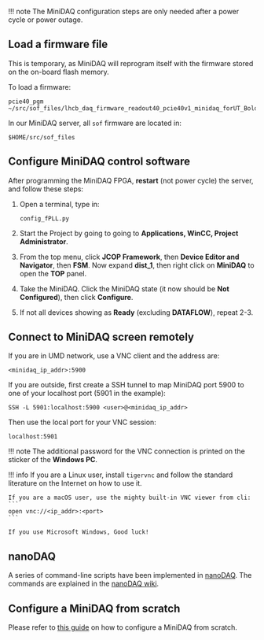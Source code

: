 !!! note
    The MiniDAQ configuration steps are only needed after a power cycle or
    power outage.

## Load a firmware file
This is temporary, as MiniDAQ will reprogram itself with the firmware stored on the on-board flash memory.

To load a firmware:
```
pcie40_pgm ~/src/sof_files/lhcb_daq_firmware_readout40_pcie40v1_minidaq_forUT_Bologna+realsim_12+12links_unset_090620.sof
```

In our MiniDAQ server, all `sof` firmware are located in:
```
$HOME/src/sof_files
```


## Configure MiniDAQ control software

After programming the MiniDAQ FPGA, **restart** (not power cycle) the server, and follow these steps:

1. Open a terminal, type in:
    ```
    config_fPLL.py
    ```
2. Start the Project by going to going to **Applications, WinCC, Project Administrator**.

2. From the top menu, click **JCOP Framework**, then **Device Editor and Navigator**, then **FSM**.
   Now expand **dist_1**, then right click on **MiniDAQ** to open the **TOP** panel.
3. Take the MiniDAQ. Click the MiniDAQ state (it now should be **Not Configured**), then click **Configure**.
4. If not all devices showing as **Ready** (excluding **DATAFLOW**), repeat 2-3.


## Connect to MiniDAQ screen remotely

If you are in UMD network, use a VNC client and the address are:
```
<minidaq_ip_addr>:5900
```

If you are outside, first create a SSH tunnel to map MiniDAQ port 5900 to one
of your localhost port (5901 in the example):
```
SSH -L 5901:localhost:5900 <user>@<minidaq_ip_addr>
```

Then use the local port for your VNC session:
```
localhost:5901
```

!!! note
    The additional password for the VNC connection is printed on the sticker of
    the **Windows PC**.

!!! info
    If you are a Linux user, install `tigervnc` and follow the standard
    literature on the Internet on how to use it.

    If you are a macOS user, use the mighty built-in VNC viewer from cli:
    ```
    open vnc://<ip_addr>:<port>
    ```

    If you use Microsoft Windows, Good luck!


## nanoDAQ

A series of command-line scripts have been implemented in [nanoDAQ](https://github.com/umd-lhcb/nanoDAQ).
The commands are explained in the [nanoDAQ wiki](https://github.com/umd-lhcb/nanoDAQ/blob/master/README.md).


## Configure a MiniDAQ from scratch

Please refer to [this guide](https://github.com/umd-lhcb/MiniDAQ-config) on how to configure a MiniDAQ from scratch.
